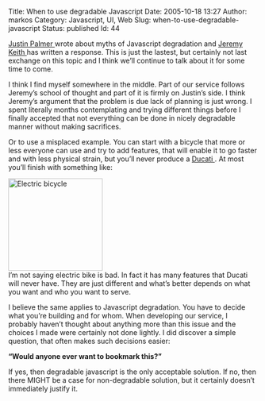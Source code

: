 Title: When to use degradable Javascript
Date: 2005-10-18 13:27
Author: markos
Category: Javascript, UI, Web
Slug: when-to-use-degradable-javascript
Status: published
Id: 44

<div>
 <p>
  <a href="http://encytemedia.com/blog/articles/2005/10/13/dispelling-the-myths-of-javascript-degredation" title="Link to Justin's article">
   Justin Palmer
  </a>
  wrote about myths of Javascript degradation and
  <a href="http://domscripting.com/blog/display.php/25" title="Link to Jeremy's article">
   Jeremy Keith
  </a>
  has written a response. This is just the lastest, but certainly not last exchange on this topic and I think we’ll continue to talk about it for some time to come.
 </p>
 <p>
  I think I find myself somewhere in the  middle. Part of our service follows Jeremy’s school of thought and part of it is firmly on Justin’s side. I think Jeremy’s argument that the problem is due lack of planning is just wrong. I spent literally months contemplating and trying different things before I finally accepted that not everything can be done in nicely degradable manner without making sacrifices.
 </p>
 <p>
  Or to use a misplaced example. You can start with a bicycle that more or less everyone can use and try to add features, that will enable it to go faster and with less physical strain, but you’ll never produce a
  <a href="http://www.ducati.com" title="Ducati motorbikes">
   Ducati
  </a>
  . At most you’ll finish with something like:
 </p>
 <p>
  <a href="http://www.ebikeshop.co.uk/detailscruiser.html">
   <img alt="Electric bicycle" src="http://markos.gaivo.net/images/ebike.jpg" style="width:190px;height:186px;border: 0;"/>
  </a>
  <br/>
  I’m not saying electric bike is bad. In fact it has many features that Ducati will never have. They are just different and what’s better depends on what you want and who you want to serve.
 </p>
 <p>
  I believe the same applies to Javascript degradation. You have to decide what you’re building and for whom. When developing our service, I probably haven’t thought about anything more than this issue and the choices I made were certainly not done lightly. I did discover a simple question, that often makes such decisions easier:
 </p>
 <p>
  <strong>
   “Would anyone ever want to bookmark this?”
  </strong>
 </p>
 <p>
  If yes, then degradable javascript is the only acceptable solution. If no, then there MIGHT be a case for non-degradable solution, but it certainly doesn’t immediately justify it.
 </p>
</div>
